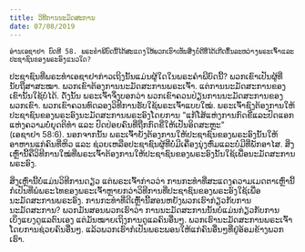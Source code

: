 ```yaml
---
title: ວິທີການນະມັດສະການ
date: 07/08/2019
---
```


`ອ່ານເອຊາຢາ ບົດທີ 58. ພຣະຄຳພີບົດນີ້ໄດ້ສະແດງໃຫ້ພວກເຮົາເຫັນສິ່ງບໍ່ດີທີ່ໄດ້ເກີດຂຶ້ນລະຫວ່າງພຣະເຈົ້າແລະປະຊາຊົນຂອງພຣະອົງແນວໃດ?`

ປະຊາຊົນທີ່ພຣະທຳເອຊາຢາກ່າວເຖິງນັ້ນແມ່ນຜູ້ໃດໃນພຣະຄຳພີບົດນີ້? ພວກເຂົາເປັນຜູ້ທີ່ນັບຖືສາສະໝາ. ພວກເຂົາຕ້ອງການນະມັດສະການພຣະເຈົ້າ. ແຕ່ການນະມັດສະການຂອງເຂົານັ້ນໃຊ້ບໍ່ໄດ້. ດັ່ງນັ້ນ ພຣະເຈົ້າຈຶ່ງບອກວ່າ ພວກເຂົາຄວນປ່ຽນການນະມັດສະການຂອງພວກເຂົາ. ພວກເຂົາຄວນທົດລອງວິທີການຮັບໃຊ້ພຣະເຈົ້າແບບໃໝ່. ພຣະເຈົ້າຊົງຕ້ອງການໃຫ້ປະຊາຊົນຂອງພຣະອົງນະມັດສະການພຣະອົງໂດຍການ "ແກ້ໂສ້ແຫ່ງການກົດຂີ່ແລະປົດແອກແຫ່ງຄວາມບໍ່ຍຸດຕິທຳ ແລະ ປົດປ່ອຍຄົນທີ່ຖືກກົດຂີ່ໃຫ້ເປັນອິດສະຫຼະ" (ເອຊາຢາ 58:6). ນອກຈາກນັ້ນ ພຣະເຈົ້າຍັງຕ້ອງການໃຫ້ປະຊາຊົນຂອງພຣະອົງນັ້ນໃຫ້ອາຫານແກ່ຄົນທີ່ຫິວ ແລະ ຊ່ວຍເຫລືອປະຊາຊົນຜູ້ທີ່ບໍ່ມີເຄື່ອງນຸ່ງຫົ່ມແລະບໍ່ມີທີ່ພັກອາໄສ. ສິ່ງເຫຼົ່ານີ້ຄືວິທີການໃໝ່ທີ່ພຣະເຈົ້າຕ້ອງການໃຫ້ປະຊາຊົນຂອງພຣະອົງນັ້ນໃຊ້ເພື່ອນະມັດສະການພຣະອົງ.

ສິ່ງເຫຼົ່ານີ້ບໍ່ແມ່ນວິທີການດຽວ ແຕ່ພຣະເຈົ້າກ່າວວ່າ ການກະທຳທີ່ສະແດງຄວາມເມດຕາເຫຼົ່ານີ້ກໍເປັນທີ່ພໍພຣະໄທຂອງພຣະເຈົ້າຫຼາຍກວ່າວິທີການທີ່ປະຊາຊົນຂອງພຣະອົງໃຊ້ເພື່ອນະມັດສະການພຣະອົງ. ການກະທຳທີ່ດີເຫຼົ້ານີ້ສອນຫຍັງພວກເຮົາກ່ຽວກັບການນະມັດສະການ? ພວກມັນສອນພວກເຮົາວ່າ ການນະມັດສະການນັ້ນບໍ່ແມ່ນກ່ຽວກັບການເບິ່ງແຍງດູແລຕົນເອງ ແຕ່ມັນໝາຍເຖິງການດູແລຄົນອື່ນໆ. ພວກເຮົານະມັດສະການພຣະເຈົ້າໂດຍການຊ່ວຍຄົນອື່ນໆ. ແລ້ວພວກເຮົາກໍເປັນພຣະພອນໃຫ້ແກ່ຄົນອື່ນໆທີ່ຢູ່ອ້ອມຂ້າງພວກເຮົາ.